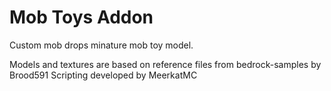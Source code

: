 # Mob Toys Addon
Custom mob drops minature mob toy model.

Models and textures are based on reference files from bedrock-samples by Brood591
Scripting developed by MeerkatMC
